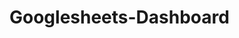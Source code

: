 # Googlesheets-Dashboard

<head>
    <style type="text/css">
        html {
            overflow: auto;
        }
          
        html,
        body,
        div,
        iframe {
            margin: 0px;
            padding: 0px;
            height: 100%;
            border: none;
        }
          
        iframe {
            display: block;
            width: 100%;
            border: none;
            overflow-y: auto;
            overflow-x: hidden;
        }
    </style>
</head>
<body>
    <h1>My Googlesheets Dashboard using superstore sales data</h1>
    <iframe src="https://docs.google.com/spreadsheets/d/e/2PACX-1vSptedbfuvIcLQiJkO8GhO3UUoJpH4fYnVmQYRhnZWunN-FIsoRVoHMoaY7mEPiBUURxyGevX7h9j4j/pubhtml?widget=true&amp;headers=false"
            frameborder="0" 
            marginheight="0" 
            marginwidth="0" 
            width="100%" 
            height="100%" 
            scrolling="auto">
    </iframe>
    <br>
    <h2>Interactive Dashboard</h2>
    <div>
        <a href="https://docs.google.com/spreadsheets/d/1zy9o8fj9b8N2PBTXBJptqCK0pGWdhs_VhKeCClrEGHo/edit?usp=sharing" target="_blank">Click here</a> to get an interactive session with the Dashboard. 
    </div>
</body>
</html>
